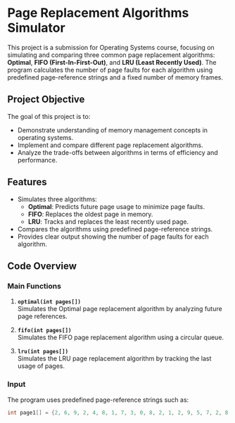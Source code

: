 # Page Replacement Algorithms Simulator

This project is a submission for Operating Systems course, focusing on simulating and comparing three common page replacement algorithms: **Optimal**, **FIFO (First-In-First-Out)**, and **LRU (Least Recently Used)**. The program calculates the number of page faults for each algorithm using predefined page-reference strings and a fixed number of memory frames.

## Project Objective

The goal of this project is to:
- Demonstrate understanding of memory management concepts in operating systems.
- Implement and compare different page replacement algorithms.
- Analyze the trade-offs between algorithms in terms of efficiency and performance.

## Features

- Simulates three algorithms:
  - **Optimal**: Predicts future page usage to minimize page faults.
  - **FIFO**: Replaces the oldest page in memory.
  - **LRU**: Tracks and replaces the least recently used page.
- Compares the algorithms using predefined page-reference strings.
- Provides clear output showing the number of page faults for each algorithm.

## Code Overview

### Main Functions

1. **`optimal(int pages[])`**  
   Simulates the Optimal page replacement algorithm by analyzing future page references.
   
2. **`fifo(int pages[])`**  
   Simulates the FIFO page replacement algorithm using a circular queue.

3. **`lru(int pages[])`**  
   Simulates the LRU page replacement algorithm by tracking the last usage of pages.

### Input

The program uses predefined page-reference strings such as:

```c
int page1[] = {2, 6, 9, 2, 4, 8, 1, 7, 3, 0, 8, 2, 1, 2, 9, 5, 7, 2, 8, 5};

